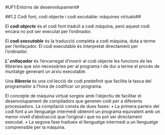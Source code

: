#UF1:Entorns de desenvolupament#

##1.2 Codi font, codi objecte i codi excutable: màquines virtuals##

El ***codi objecte*** és el codi font traduït a codi màquina, però aquest codi encara no pot ser executat per l’ordinador.

El ***codi executable*** és la traducció completa a codi màquina, duta a terme per l’enllaçador. 
El codi executable és interpretat directament per l’ordinador.

***L’ enllaçador*** és l’encarregat d’inserir al codi objecte les funcions de les llibreries que són necessàries per al programa i de dur a terme el procés de muntatge generant un arxiu executable.

Una ***llibreria*** és una col·lecció de codi predefinit que facilita la tasca del programador a l’hora de codificar un programa.

El concepte de màquina virtual sorgeix amb l’objectiu de facilitar el desenvolupament de compiladors que generen codi per a diferents processadors.
La compilació consta de dues fases:
• La primera parteix del codi font a un llenguatge intermedi obtenint un programa equivalent amb un menor nivell d’abstracció que l’original i que no pot ser directament executat.
• La segona fase tradueix el llenguatge intermedi a un llenguatge comprensible per la màquina.
